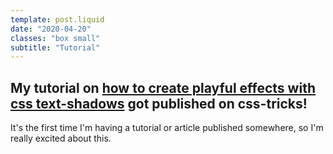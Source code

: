 ```yaml
---
template: post.liquid
date: "2020-04-20"
classes: "box small"
subtitle: "Tutorial"
---
```


## My tutorial on [how to create playful effects with css text-shadows](https://css-tricks.com/creating-playful-effects-with-css-text-shadows/) got published on css-tricks!

It's the first time I'm having a tutorial or article published somewhere, so I'm really excited about this.